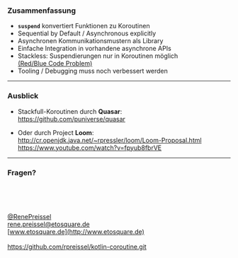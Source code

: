 ### Zusammenfassung

 * __```suspend```__ konvertiert Funktionen zu Koroutinen
 * Sequential by Default / Asynchronous explicitly
 * Asynchronen Kommunikationsmustern als Library
 * Einfache Integration in vorhandene asynchrone APIs
 * Stackless: Suspendierungen nur in Koroutinen möglich<br/> [(Red/Blue Code Problem)](http://journal.stuffwithstuff.com/2015/02/01/what-color-is-your-function/)
 * Tooling / Debugging muss noch verbessert werden   

---

### Ausblick

 * Stackfull-Koroutinen durch __Quasar__:
https://github.com/puniverse/quasar

 * Oder durch Project __Loom__:
 http://cr.openjdk.java.net/~rpressler/loom/Loom-Proposal.html
 https://www.youtube.com/watch?v=fpyub8fbrVE

---

### Fragen?

<br/>
<br/>
<br/>

[@RenePreissel](https://twitter.com/RenePreissel)
<br/>
[rene.preissel@etosquare.de](mailto:rene.preissel@etosquare.de)
<br/>
[www.etosquare.de](http://www.etosquare.de)
<br>
<br>
https://github.com/rpreissel/kotlin-coroutine.git